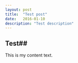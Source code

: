 ```yaml
---
layout: post
title:  "Test post"
date:   2016-01-10
description: "Test description"
---
```

## Test##
This is my content text.

